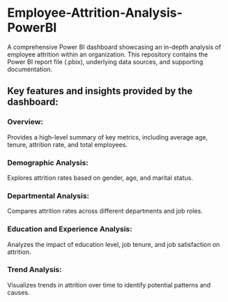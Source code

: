 # Employee-Attrition-Analysis-PowerBI
A comprehensive Power BI dashboard showcasing an in-depth analysis of employee attrition within an organization. <bt>
This repository contains the Power BI report file (.pbix), underlying data sources, and supporting documentation.
## Key features and insights provided by the dashboard:
### Overview:
Provides a high-level summary of key metrics, including average age, tenure, attrition rate, and total employees.
### Demographic Analysis:
Explores attrition rates based on gender, age, and marital status.
### Departmental Analysis:
Compares attrition rates across different departments and job roles.
### Education and Experience Analysis:
Analyzes the impact of education level, job tenure, and job satisfaction on attrition.
### Trend Analysis:
Visualizes trends in attrition over time to identify potential patterns and causes.
